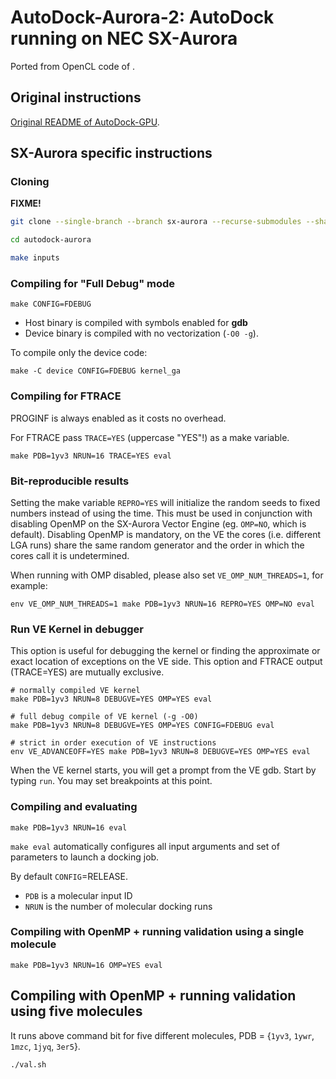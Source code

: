 # AutoDock-Aurora-2: AutoDock running on NEC SX-Aurora

Ported from OpenCL code of []().

## Original instructions

[Original README of AutoDock-GPU](./README-ORIGINAL.md).

## SX-Aurora specific instructions

### Cloning

**FIXME!**

```bash
git clone --single-branch --branch sx-aurora --recurse-submodules --shallow-submodules https://gitlab.com/postdoc_tud/molecular-docking/autodock-aurora/autodock-aurora-2.git

cd autodock-aurora

make inputs
```

### Compiling for "Full Debug" mode

```
make CONFIG=FDEBUG
```

* Host binary is compiled with symbols enabled for **gdb**
* Device binary is compiled with no vectorization (`-O0 -g`).

To compile only the device code:

```
make -C device CONFIG=FDEBUG kernel_ga
```

### Compiling for FTRACE

PROGINF is always enabled as it costs no overhead.

For FTRACE pass `TRACE=YES` (uppercase "YES"!) as a make variable.
```
make PDB=1yv3 NRUN=16 TRACE=YES eval
```

### Bit-reproducible results

Setting the make variable `REPRO=YES` will initialize the random seeds
to fixed numbers instead of using the time. This must be used in conjunction
with disabling OpenMP on the SX-Aurora Vector Engine (eg. `OMP=NO`, which
is default). Disabling OpenMP is mandatory, on the VE the cores (i.e. different
LGA runs) share the same random generator and the order in which the cores call
it is undetermined.

When running with OMP disabled, please also set `VE_OMP_NUM_THREADS=1`, for example:
```
env VE_OMP_NUM_THREADS=1 make PDB=1yv3 NRUN=16 REPRO=YES OMP=NO eval
```


### Run VE Kernel in debugger

This option is useful for debugging the kernel or finding the approximate or exact
location of exceptions on the VE side. This option and FTRACE output (TRACE=YES)
are mutually exclusive.

```
# normally compiled VE kernel
make PDB=1yv3 NRUN=8 DEBUGVE=YES OMP=YES eval

# full debug compile of VE kernel (-g -O0)
make PDB=1yv3 NRUN=8 DEBUGVE=YES OMP=YES CONFIG=FDEBUG eval

# strict in order execution of VE instructions
env VE_ADVANCEOFF=YES make PDB=1yv3 NRUN=8 DEBUGVE=YES OMP=YES eval
```

When the VE kernel starts, you will get a prompt from the VE gdb. Start by typing
`run`. You may set breakpoints at this point.


### Compiling and evaluating

```
make PDB=1yv3 NRUN=16 eval
```

`make eval` automatically configures all input arguments and set of parameters to launch a docking job.

By default `CONFIG`=RELEASE.

* `PDB` is a molecular input ID 
* `NRUN` is the number of molecular docking runs

### Compiling with OpenMP + running validation using a single molecule

```
make PDB=1yv3 NRUN=16 OMP=YES eval
```

## Compiling with OpenMP + running validation using five molecules

It runs above command bit for five different molecules, PDB = {`1yv3`, `1ywr`, `1mzc`, `1jyq`, `3er5`}.

```
./val.sh
```


